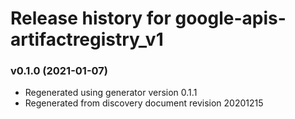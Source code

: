 # Release history for google-apis-artifactregistry_v1

### v0.1.0 (2021-01-07)

* Regenerated using generator version 0.1.1
* Regenerated from discovery document revision 20201215

